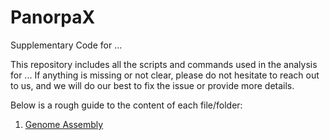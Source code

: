 # PanorpaX
Supplementary Code for ...

This repository includes all the scripts and commands used in the analysis for ... If anything is missing or not clear, please do not hesitate to reach out to us, and we will do our best to fix the issue or provide more details.

Below is a rough guide to the content of each file/folder:

1. [Genome Assembly]() 
